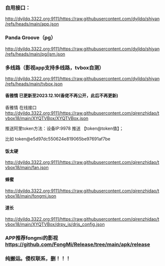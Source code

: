 ### 自用接口：
http://dyjldq.3322.org:9111/https://raw.githubusercontent.com/dyjldq/shiyan/refs/heads/main/app.json
### Panda Groove（pg）
http://dyjldq.3322.org:9111/https://raw.githubusercontent.com/dyjldq/shiyan/refs/heads/main/pg/jsm.json

### 多线路（影视app支持多线路，tvbox自测）
http://dyjldq.3322.org:9111/https://raw.githubusercontent.com/dyjldq/shiyan/refs/heads/main/tvbox.json
#### 香雅情 已更新至2023.12.10(香佬不再公开，此后不再更新)
香雅情 在线接口 http://dyjldq.3322.org:9111/https://raw.githubusercontent.com/qirenzhidao/tvbox18/main/XYQTVBox/XYQTVBox.json

推送阿里token方法：设备IP:9978	推送 【token@token值】；

比如 token@e5d97dc550624e819065be97691af7be

#### 饭太硬 
http://dyjldq.3322.org:9111/https://raw.githubusercontent.com/qirenzhidao/tvbox18/main/fan.json
#### 蜂蜜
http://dyjldq.3322.org:9111/https://raw.githubusercontent.com/qirenzhidao/tvbox18/main/fongmi.json
#### 道长
http://dyjldq.3322.org:9111/https://raw.githubusercontent.com/qirenzhidao/tvbox18/main/XYQTVBox/drpy_js/drjs_config.json

### APP推荐fongmi的影视 https://github.com/FongMi/Release/tree/main/apk/release

### 纯搬运。侵权联系，删！！！

